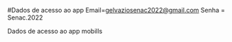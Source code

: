 #Dados de acesso ao app
Email=gelvaziosenac2022@gmail.com
Senha = Senac.2022

Dados de acesso ao app mobills
